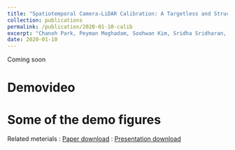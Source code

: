 ```yaml
---
title: "Spatiotemporal Camera-LiDAR Calibration: A Targetless and Structureless Approach"
collection: publications
permalink: /publication/2020-01-10-calib
excerpt: "Chanoh Park, Peyman Moghadam, Soohwan Kim, Sridha Sridharan, Clinton Fookes, IEEE Robotics and Automation Letters, To appear, 2020."
date: 2020-01-10
---
```


Coming soon

# Demovideo

# Some of the demo figures


Related meterials
:   [Paper download]()
:   [Presentation download]()

